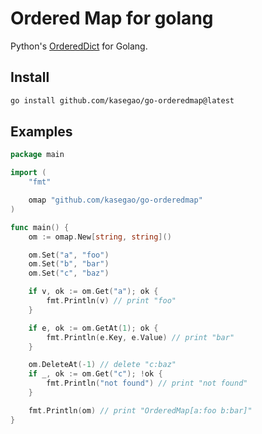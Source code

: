 # Ordered Map for golang

Python's [OrderedDict](https://docs.python.org/3/library/collections.html?highlight=ordereddict) for Golang.

## Install

```bash
go install github.com/kasegao/go-orderedmap@latest
```

## Examples

```go
package main

import (
	"fmt"

	omap "github.com/kasegao/go-orderedmap"
)

func main() {
	om := omap.New[string, string]()

	om.Set("a", "foo")
	om.Set("b", "bar")
	om.Set("c", "baz")

	if v, ok := om.Get("a"); ok {
		fmt.Println(v) // print "foo"
	}

	if e, ok := om.GetAt(1); ok {
		fmt.Println(e.Key, e.Value) // print "bar"
	}

	om.DeleteAt(-1) // delete "c:baz"
	if _, ok := om.Get("c"); !ok {
		fmt.Println("not found") // print "not found"
	}

	fmt.Println(om) // print "OrderedMap[a:foo b:bar]"
}
```
